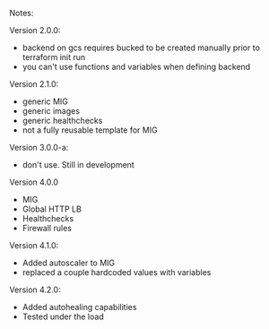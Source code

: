 Notes:

Version 2.0.0:
- backend on gcs requires bucked to be created manually prior to terraform init run
- you can't use functions and variables when defining backend

Version 2.1.0:
 - generic MIG
 - generic images
 - generic healthchecks
 - not a fully reusable template for MIG  

Version 3.0.0-a:
 - don't use. Still in development

Version 4.0.0
 - MIG
 - Global HTTP LB
 - Healthchecks
 - Firewall rules

Version 4.1.0:
 - Added autoscaler to MIG
 - replaced a couple hardcoded values with variables

Version 4.2.0:
 - Added autohealing capabilities
 - Tested under the load
